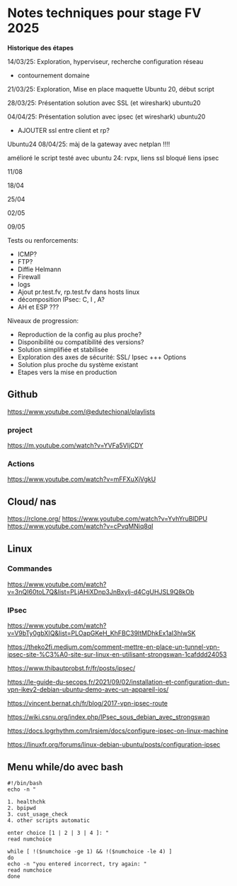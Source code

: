 # Notes techniques pour stage FV 2025

**Historique des étapes**

14/03/25: Exploration, hyperviseur, recherche configuration réseau
- contournement domaine

21/03/25: Exploration, Mise en place maquette Ubuntu 20, début script

28/03/25: Présentation solution avec SSL (et wireshark) ubuntu20

04/04/25: Présentation solution avec ipsec (et wireshark) ubuntu20
- AJOUTER ssl entre client et rp?

Ubuntu24
08/04/25: màj de la gateway avec netplan !!!!

amélioré le script
testé avec ubuntu 24: rvpx, liens ssl
bloqué liens ipsec

11/08

18/04

25/04

02/05

09/05

Tests ou renforcements:
- ICMP?
- FTP?
- Diffie Helmann
- Firewall
- logs
- Ajout pr.test.fv, rp.test.fv dans hosts linux
- décomposition IPsec: C, I , A?
- AH et ESP ???

Niveaux de progression:
- Reproduction de la config au plus proche?
- Disponibilité ou compatibilité des versions?
- Solution simplifiée et stabilisée
- Exploration des axes de sécurité: SSL/ Ipsec +++ Options
- Solution plus proche du système existant
- Etapes vers la mise en production


## Github
https://www.youtube.com/@edutechional/playlists

### project
https://m.youtube.com/watch?v=YVFa5VljCDY

### Actions
https://www.youtube.com/watch?v=mFFXuXjVgkU

## Cloud/ nas
https://rclone.org/
https://www.youtube.com/watch?v=YvhYruBlDPU
https://www.youtube.com/watch?v=cPvqMNiq8qI

## Linux
### Commandes
https://www.youtube.com/watch?v=3nQI60toL7Q&list=PLjAHiXDnp3JnBxylj-d4CgUHJSL9Q8kOb

### IPsec
https://www.youtube.com/watch?v=V9bTy0gbXIQ&list=PLOapGKeH_KhFBC39ltMDhkEx1aI3hlwSK

https://theko2fi.medium.com/comment-mettre-en-place-un-tunnel-vpn-ipsec-site-%C3%A0-site-sur-linux-en-utilisant-strongswan-1cafddd24053

https://www.thibautprobst.fr/fr/posts/ipsec/

https://le-guide-du-secops.fr/2021/09/02/installation-et-configuration-dun-vpn-ikev2-debian-ubuntu-demo-avec-un-appareil-ios/

https://vincent.bernat.ch/fr/blog/2017-vpn-ipsec-route

https://wiki.csnu.org/index.php/IPsec_sous_debian_avec_strongswan

https://docs.logrhythm.com/lrsiem/docs/configure-ipsec-on-linux-machine

https://linuxfr.org/forums/linux-debian-ubuntu/posts/configuration-ipsec


## Menu while/do avec bash

````
#!/bin/bash
echo -n "

1. healthchk
2. bpipwd
3. cust_usage_check
4. other scripts automatic

enter choice [1 | 2 | 3 | 4 ]: "
read numchoice

while [ !($numchoice -ge 1) && !($numchoice -le 4) ]
do
echo -n "you entered incorrect, try again: "
read numchoice
done
````
